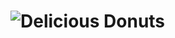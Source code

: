 # ![Delicious Donuts](https://github.com/user-attachments/assets/78cf9767-2c73-4ba1-8600-178ac1487ce0)
